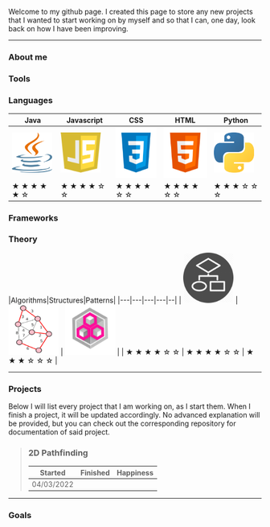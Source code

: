 
Welcome to my github page. I created this page to store any new projects that I wanted to start working on by myself and so that I can, one day, look back on how I have been improving.

---

### About me



### Tools


### Languages

|Java|Javascript|CSS|HTML|Python|
|---|---|---|---|--|
| <img src="./resources/languages/java.png" width="80" height="80" alt="Java language"/> | <img src="./resources/languages/javascript.png" width="80" height="80" alt="Javascript language"/> | <img src="./resources/languages/css.png" width="100" height="100" alt="Javascript language"/> | <img src="./resources/languages/html.png" width="100" height="100" alt="Javascript language"/> | <img src="./resources/languages/python.png" width="80" height="80" alt="Javascript language"/>|
| &#9733; &#9733; &#9733; &#9733; &#9733; &#9734; | &#9733; &#9733; &#9733; &#9733; &#9734; &#9734; | &#9733; &#9733; &#9733; &#9733; &#9734; &#9734; | &#9733; &#9733; &#9733; &#9733; &#9734; &#9734; |&#9733; &#9733; &#9733; &#9734; &#9734; &#9734; |

### Frameworks


### Theory

|Algorithms|Structures|Patterns|
|---|---|---|---|--|
| <img src="./resources/theory/algo.png" width="100" height="100" alt="Algorithms" /> | <img src="./resources/theory/graph.png" width="100" height="100" alt="Javascript language"/> | <img src="./resources/theory/pattern.png" width="100" height="100" alt="Javascript language"/> |
| &#9733; &#9733; &#9733; &#9733; &#9734; &#9734; | &#9733; &#9733; &#9733; &#9733; &#9734; &#9734; | &#9733; &#9733; &#9733; &#9734; &#9734; &#9734; |

---

### Projects

Below I will list every project that I am working on, as I start them. When I finish a project, it will be updated accordingly. No advanced explanation will be provided, but you can check out the corresponding repository for documentation of said project.


> ### 2D Pathfinding
> 
> | Started | Finished | Happiness |
> | --- | --- | --- |
> | 04/03/2022 |  |  |

---

### Goals